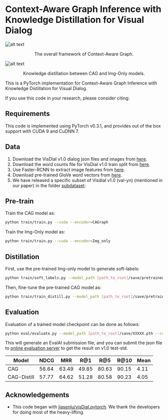 Context-Aware Graph Inference with Knowledge Distillation for Visual Dialog
====================================


![alt text](https://github.com/wh0330/CAG_VisDial/blob/master/image/framework.png)
<p align="center">The overall framework of Context-Aware Graph.</p>


![alt text ](https://github.com/wh0330/VisDial_CAG_Distill/blob/main/image/visdial_distill.png)
<p align="center">Knowledge distillation between CAG and Img-Only models.</p>



This is a PyTorch implementation for Context-Aware Graph Inference with Knowledge Distillation for Visual Dialog.


If you use this code in your research, please consider citing:


Requirements
----------------------
This code is implemented using PyTorch v0.3.1, and provides out of the box support with CUDA 9 and CuDNN 7. 


Data
----------------------

1. Download the VisDial v1.0 dialog json files and images from [here][1].
2. Download the word counts file for VisDial v1.0 train split from [here][2]. 
3. Use Faster-RCNN to extract image features from [here][3].
4. Download pre-trained GloVe word vectors from [here][4].
5. We have released a specific subset of Visdial v1.0 (val-yn) (mentioned in our paper) in the folder [subdataset](./released_datasets): 


Pre-train
--------

Train the CAG model as:
```sh
python train/train.py --cuda --encoder=CAGraph
```

Train the Img-Only model as:
```sh
python train/train.py --cuda --encoder=Img_only
```
Distillation
--------

First, use the pre-trained Img-only model to generate soft-labels:
```sh
python train/soft_labels.py --model_path [path_to_root]/save/pretrained_img_only.pth --cuda
```
Then, fine-tune the pre-trained CAG model as:
```sh
python train/train_distill.py --model_path [path_to_root]/save/pretrained_cag.pth  --softlabel ./soft_labels.h5 --cuda
```
Evaluation
----------

Evaluation of a trained model checkpoint can be done as follows:

```sh
python eval/evaluate.py --model_path [path_to_root]/save/XXXXX.pth --cuda
```
This will generate an EvalAI submission file, and you can submit the json file to [online evaluation server][5] to get the result on v1.0 test-std.

  Model  |  NDCG   |  MRR   |  R@1  | R@5  |  R@10   |  Mean  |
 ------- | ------ | ------ | ------ | ------ | ------ | ------ |
CAG | 56.64 | 63.49 | 49.85 |  80.63| 90.15 | 4.11 |
CAG-Distill | 57.77 | 64.62 | 51.28 |  80.58| 90.23 | 4.05 |

Acknowledgements
----------------

* This code began with [jiasenlu/visDial.pytorch][6]. We thank the developers for doing most of the heavy-lifting.


[1]: https://visualdialog.org/data
[2]: https://s3.amazonaws.com/visual-dialog/data/v1.0/2019/visdial_1.0_word_counts_train.json
[3]: https://github.com/peteanderson80/bottom-up-attention
[4]: https://github.com/stanfordnlp/GloVe
[5]: https://evalai.cloudcv.org/web/challenges/challenge-page/161/overview
[6]: https://github.com/jiasenlu/visDial.pytorch
